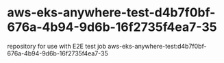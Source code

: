 # aws-eks-anywhere-test-d4b7f0bf-676a-4b94-9d6b-16f2735f4ea7-35
repository for use with E2E test job aws-eks-anywhere-test:d4b7f0bf-676a-4b94-9d6b-16f2735f4ea7-35
